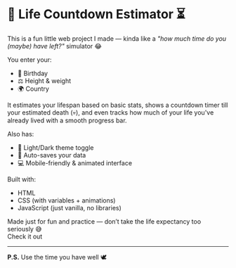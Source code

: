 # 🧬 Life Countdown Estimator ⏳

This is a fun little web project I made — kinda like a *"how much time do you (maybe) have left?"* simulator 😂

You enter your:
- 🎂 Birthday  
- ⚖️ Height & weight  
- 🌍 Country  

It estimates your lifespan based on basic stats, shows a countdown timer till your estimated death (💀), and even tracks how much of your life you've already lived with a smooth progress bar.

Also has:
- 🔄 Light/Dark theme toggle
- 💾 Auto-saves your data
- 💻 Mobile-friendly & animated interface

Built with:
- HTML
- CSS (with variables + animations)
- JavaScript (just vanilla, no libraries)

Made just for fun and practice — don’t take the life expectancy too seriously 😅  
Check it out

---

**P.S.** Use the time you have well 🕊️

